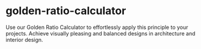 # golden-ratio-calculator
Use our Golden Ratio Calculator to effortlessly apply this principle to your projects. Achieve visually pleasing and balanced designs in architecture and interior design.
